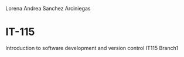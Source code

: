 Lorena Andrea Sanchez Arciniegas 
# IT-115
Introduction to software development and version control IT115
Branch1 
